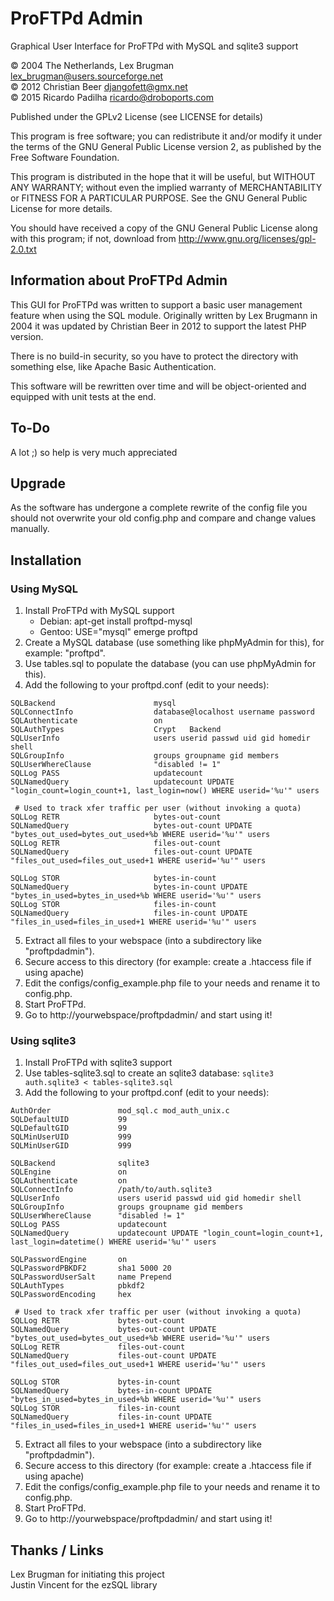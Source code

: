 # ProFTPd Admin

Graphical User Interface for ProFTPd with MySQL and sqlite3 support

&copy; 2004 The Netherlands, Lex Brugman <lex_brugman@users.sourceforge.net>  
&copy; 2012 Christian Beer <djangofett@gmx.net>  
&copy; 2015 Ricardo Padilha <ricardo@droboports.com>

Published under the GPLv2 License (see LICENSE for details)

This program is free software; you can redistribute it and/or modify
it under the terms of the GNU General Public License version 2,
as published by the Free Software Foundation.

This program is distributed in the hope that it will be useful,
but WITHOUT ANY WARRANTY; without even the implied warranty of
MERCHANTABILITY or FITNESS FOR A PARTICULAR PURPOSE.  See the
GNU General Public License for more details.

You should have received a copy of the GNU General Public License
along with this program; if not, download from http://www.gnu.org/licenses/gpl-2.0.txt

## Information about ProFTPd Admin

This GUI for ProFTPd was written to support a basic user management feature when using the SQL module. Originally written by Lex Brugmann in 2004 it was updated by Christian Beer in 2012 to support the latest PHP version.

There is no build-in security, so you have to protect the directory with something else, like Apache Basic Authentication.

This software will be rewritten over time and will be object-oriented and equipped with unit tests at the end.

## To-Do

A lot ;) so help is very much appreciated

## Upgrade

As the software has undergone a complete rewrite of the config file you should not overwrite your old config.php and compare and change values manually.

## Installation

### Using MySQL

1. Install ProFTPd with MySQL support
     - Debian: apt-get install proftpd-mysql
     - Gentoo: USE="mysql" emerge proftpd
2. Create a MySQL database (use something like phpMyAdmin for this), for example: "proftpd".
3. Use tables.sql to populate the database (you can use phpMyAdmin for this).
4. Add the following to your proftpd.conf (edit to your needs):

```
SQLBackend                      mysql
SQLConnectInfo                  database@localhost username password
SQLAuthenticate                 on
SQLAuthTypes                    Crypt   Backend
SQLUserInfo                     users userid passwd uid gid homedir shell
SQLGroupInfo                    groups groupname gid members
SQLUserWhereClause              "disabled != 1"
SQLLog PASS                     updatecount
SQLNamedQuery                   updatecount UPDATE "login_count=login_count+1, last_login=now() WHERE userid='%u'" users

 # Used to track xfer traffic per user (without invoking a quota)
SQLLog RETR                     bytes-out-count
SQLNamedQuery                   bytes-out-count UPDATE "bytes_out_used=bytes_out_used+%b WHERE userid='%u'" users
SQLLog RETR                     files-out-count
SQLNamedQuery                   files-out-count UPDATE "files_out_used=files_out_used+1 WHERE userid='%u'" users

SQLLog STOR                     bytes-in-count
SQLNamedQuery                   bytes-in-count UPDATE "bytes_in_used=bytes_in_used+%b WHERE userid='%u'" users
SQLLog STOR                     files-in-count
SQLNamedQuery                   files-in-count UPDATE "files_in_used=files_in_used+1 WHERE userid='%u'" users
```

5. Extract all files to your webspace (into a subdirectory like "proftpdadmin").
6. Secure access to this directory (for example: create a .htaccess file if using apache)
7. Edit the configs/config_example.php file to your needs and rename it to config.php.
8. Start ProFTPd.
9. Go to http://yourwebspace/proftpdadmin/ and start using it!

### Using sqlite3

1. Install ProFTPd with sqlite3 support
2. Use tables-sqlite3.sql to create an sqlite3 database:
   `sqlite3 auth.sqlite3 < tables-sqlite3.sql`
3. Add the following to your proftpd.conf (edit to your needs):

```
AuthOrder               mod_sql.c mod_auth_unix.c
SQLDefaultUID           99
SQLDefaultGID           99
SQLMinUserUID           999
SQLMinUserGID           999

SQLBackend              sqlite3
SQLEngine               on
SQLAuthenticate         on
SQLConnectInfo          /path/to/auth.sqlite3
SQLUserInfo             users userid passwd uid gid homedir shell
SQLGroupInfo            groups groupname gid members
SQLUserWhereClause      "disabled != 1"
SQLLog PASS             updatecount
SQLNamedQuery           updatecount UPDATE "login_count=login_count+1, last_login=datetime() WHERE userid='%u'" users

SQLPasswordEngine       on
SQLPasswordPBKDF2       sha1 5000 20
SQLPasswordUserSalt     name Prepend
SQLAuthTypes            pbkdf2
SQLPasswordEncoding     hex

 # Used to track xfer traffic per user (without invoking a quota)
SQLLog RETR             bytes-out-count
SQLNamedQuery           bytes-out-count UPDATE "bytes_out_used=bytes_out_used+%b WHERE userid='%u'" users
SQLLog RETR             files-out-count
SQLNamedQuery           files-out-count UPDATE "files_out_used=files_out_used+1 WHERE userid='%u'" users

SQLLog STOR             bytes-in-count
SQLNamedQuery           bytes-in-count UPDATE "bytes_in_used=bytes_in_used+%b WHERE userid='%u'" users
SQLLog STOR             files-in-count
SQLNamedQuery           files-in-count UPDATE "files_in_used=files_in_used+1 WHERE userid='%u'" users
```

5. Extract all files to your webspace (into a subdirectory like "proftpdadmin").
6. Secure access to this directory (for example: create a .htaccess file if using apache)
7. Edit the configs/config_example.php file to your needs and rename it to config.php.
8. Start ProFTPd.
9. Go to http://yourwebspace/proftpdadmin/ and start using it!

## Thanks / Links

Lex Brugman for initiating this project  
Justin Vincent for the ezSQL library